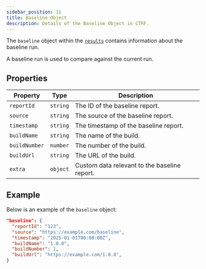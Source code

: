 ```yaml
---
sidebar_position: 11
title: Baseline Object
description: Details of the Baseline Object in CTRF.
---
```


The `baseline` object within the [`results`](/docs/specification/results) contains information about the baseline run.

A baseline run is used to compare against the current run.

## Properties

| Property           | Type           | Description                                                |
| ------------------ | -------------- | ----------------------------------------------------------|
| `reportId`         | `string`       | The ID of the baseline report.                              |
| `source`           | `string`       | The source of the baseline report.                              |
| `timestamp`        | `string`       | The timestamp of the baseline report.                              |
| `buildName`        | `string`       | The name of the build.                              |
| `buildNumber`      | `number`       | The number of the build.                              |
| `buildUrl`         | `string`       | The URL of the build.                              |
| `extra`            | `object`       | Custom data relevant to the baseline report.                              |

## Example

Below is an example of the `baseline` object:

```json
"baseline": {
  "reportId": "123",
  "source": "https://example.com/baseline",
  "timestamp": "2025-01-01T00:00:00Z",
  "buildName": "1.0.0",
  "buildNumber": 1,
  "buildUrl": "https://example.com/1.0.0",
}
```
